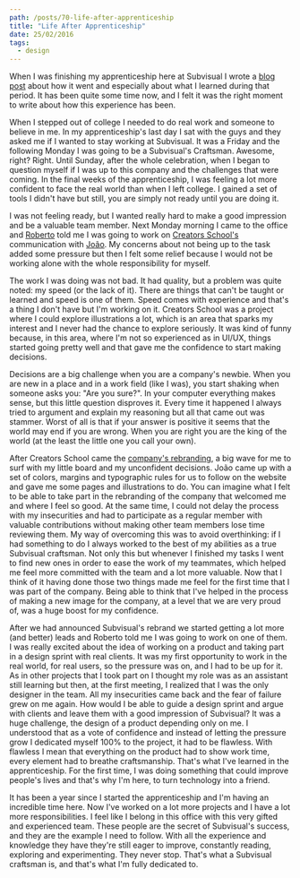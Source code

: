 ```yaml
---
path: /posts/70-life-after-apprenticeship
title: "Life After Apprenticeship"
date: 25/02/2016
tags:
  - design
---
```


When I was finishing my apprenticeship here at Subvisual I wrote a [blog post](https://subvisual.co/blog/posts/54-the-pursuit-of-craftsmanship) about how it went and especially about what I learned during that period. It has been quite some time now, and I felt it was the right moment to write about how this experience has been.

When I stepped out of college I needed to do real work and someone to believe in me. In my apprenticeship's last day I sat with the guys and they asked me if I wanted to stay working at Subvisual. It was a Friday and the following Monday I was going to be a Subvisual's Craftsman. Awesome, right? Right. Until Sunday, after the whole celebration, when I began to question myself if I was up to this company and the challenges that were coming. In the final weeks of the apprenticeship, I was feeling a lot more confident to face the real world than when I left college. I gained a set of tools I didn't have but still, you are simply not ready until you are doing it. 

I was not feeling ready, but I wanted really hard to make a good impression and be a valuable team member. Next Monday morning I came to the office and [Roberto](https://twitter.com/rmdgb) told me I was going to work on [Creators School's](https://subvisual.co/case-studies/creators-school/) communication with [João](https://twitter.com/jferreiradzn). My concerns about not being up to the task added some pressure but then I felt some relief because I would not be working alone with the whole responsibility for myself.

The work I was doing was not bad. It had quality, but a problem was quite noted: my speed (or the lack of it). There are things that can't be taught or learned and speed is one of them. Speed comes with experience and that's a thing I don't have but I'm working on it. Creators School was a project where I could explore illustrations a lot, which is an area that sparks my interest and I never had the chance to explore seriously. It was kind of funny because, in this area, where I'm not so experienced as in UI/UX, things started going pretty well and that gave me the confidence to start making decisions.

Decisions are a big challenge when you are a company's newbie. When you are new in a place and in a work field (like I was), you start shaking when someone asks you: "Are you sure?". In your computer everything makes sense, but this little question disproves it. Every time it happened I always tried to argument and explain my reasoning but all that came out was stammer. Worst of all is that if your answer is positive it seems that the world may end if you are wrong. When you are right you are the king of the world (at the least the little one you call your own).

After Creators School came the [company's rebranding](https://subvisual.co/blog/posts/59-part-i-why-subvisual), a big wave for me to surf with my little board and my unconfident decisions. João came up with a set of colors, margins and typographic rules for us to follow on the website and gave me some pages and illustrations to do. You can imagine what I felt to be able to take part in the rebranding of the company that welcomed me and where I feel so good. At the same time, I could not delay the process with my insecurities and had to participate as a regular member with valuable contributions without making other team members lose time reviewing them. My way of overcoming this was to avoid overthinking: if I had something to do I always worked to the best of my abilities as a true Subvisual craftsman. Not only this but whenever I finished my tasks I went to find new ones in order to ease the work of my teammates, which helped me feel more committed with the team and a lot more valuable. Now that I think of it having done those two things made me feel for the first time that I was part of the company. Being able to think that I've helped in the process of making a new image for the company, at a level that we are very proud of, was a huge boost for my confidence.

After we had announced Subvisual's rebrand we started getting a lot more (and better) leads and Roberto told me I was going to work on one of them. I was really excited about the idea of working on a product and taking part in a design sprint with real clients. It was my first opportunity to work in the real world, for real users, so the pressure was on, and I had to be up for it. As in other projects that I took part on I thought my role was as an assistant still learning but then, at the first meeting, I realized that I was the only designer in the team. All my insecurities came back and the fear of failure grew on me again. How would I be able to guide a design sprint and argue with clients and leave them with a good impression of Subvisual? It was a huge challenge, the design of a product depending only on me. I understood that as a vote of confidence and instead of letting the pressure grow I dedicated myself 100% to the project, it had to be flawless. With flawless I mean that everything on the product had to show work time, every element had to breathe craftsmanship. That's what I've learned in the apprenticeship. For the first time, I was doing something that could improve people's lives and that's why I'm here, to turn technology into a friend.

It has been a year since I started the apprenticeship and I'm having an incredible time here. Now I've worked on a lot more projects and I have a lot more responsibilities. I feel like I belong in this office with this very gifted and experienced team. These people are the secret of Subvisual's success, and they are the example I need to follow. With all the experience and knowledge they have they're still eager to improve, constantly reading, exploring and experimenting. They never stop. That's what a Subvisual craftsman is, and that's what I'm fully dedicated to.

